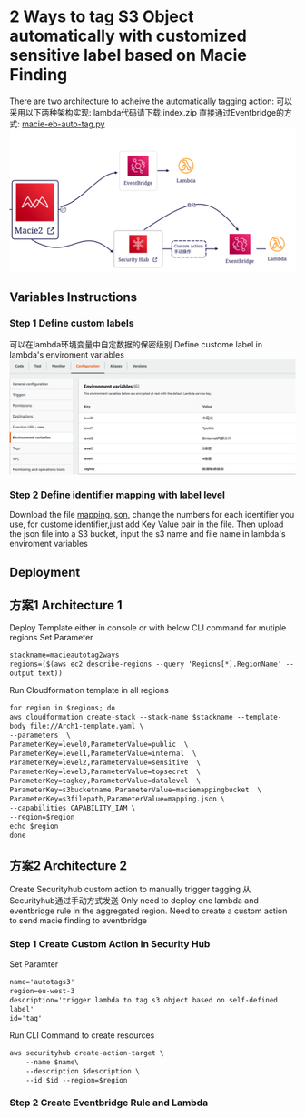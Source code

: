 # 2 Ways to tag S3 Object automatically with customized sensitive label based on Macie Finding
There are two architecture to acheive the automatically tagging action:
可以采用以下两种架构实现:
lambda代码请下载:index.zip
直接通过Eventbridge的方式: [macie-eb-auto-tag.py](https://github.com/jessicawyc/Macie-auto-tag/blob/main/macie-eb-auto-tag.py)
![diagram](https://github.com/jessicawyc/Macie-auto-tag/blob/main/maci-auto-tag-architect.png)
##  Variables Instructions
### Step 1 Define custom labels
可以在lambda环境变量中自定数据的保密级别 Define custome label in lambda's enviroment variables
![snapshot](https://github.com/jessicawyc/Macie-auto-tag/blob/main/macie-define-level.png)

### Step 2 Define identifier mapping with label level 
Download the file [mapping.json](/mapping.json), change the numbers for each identifier you use, for custome identifier,just add Key Value pair in the file.
Then upload the json file into a S3 bucket, input the s3 name and file name in lambda's enviroment variables
## Deployment
## 方案1 Architecture 1 
Deploy Template either in console or with below CLI command for mutiple regions
Set Parameter
```
stackname=macieautotag2ways
regions=($(aws ec2 describe-regions --query 'Regions[*].RegionName' --output text))
```
Run Cloudformation template in all regions
```
for region in $regions; do
aws cloudformation create-stack --stack-name $stackname --template-body file://Arch1-template.yaml \
--parameters  \
ParameterKey=level0,ParameterValue=public  \
ParameterKey=level1,ParameterValue=internal  \
ParameterKey=level2,ParameterValue=sensitive  \
ParameterKey=level3,ParameterValue=topsecret  \
ParameterKey=tagkey,ParameterValue=datalevel  \
ParameterKey=s3bucketname,ParameterValue=maciemappingbucket  \
ParameterKey=s3filepath,ParameterValue=mapping.json \
--capabilities CAPABILITY_IAM \
--region=$region
echo $region
done
```

## 方案2 Architecture 2 
Create Securityhub custom action to manually trigger tagging 从Securityhub通过手动方式发送
Only need to deploy one lambda and eventbridge rule in the aggregated region.
Need to create a custom action to send macie finding to eventbridge
### Step 1 Create Custom Action in Security Hub
Set Paramter
```
name='autotags3'
region=eu-west-3
description='trigger lambda to tag s3 object based on self-defined label'
id='tag'
```
Run CLI Command to create resources
```
aws securityhub create-action-target \
    --name $name\
    --description $description \
    --id $id --region=$region
```
### Step 2 Create Eventbridge Rule and Lambda



